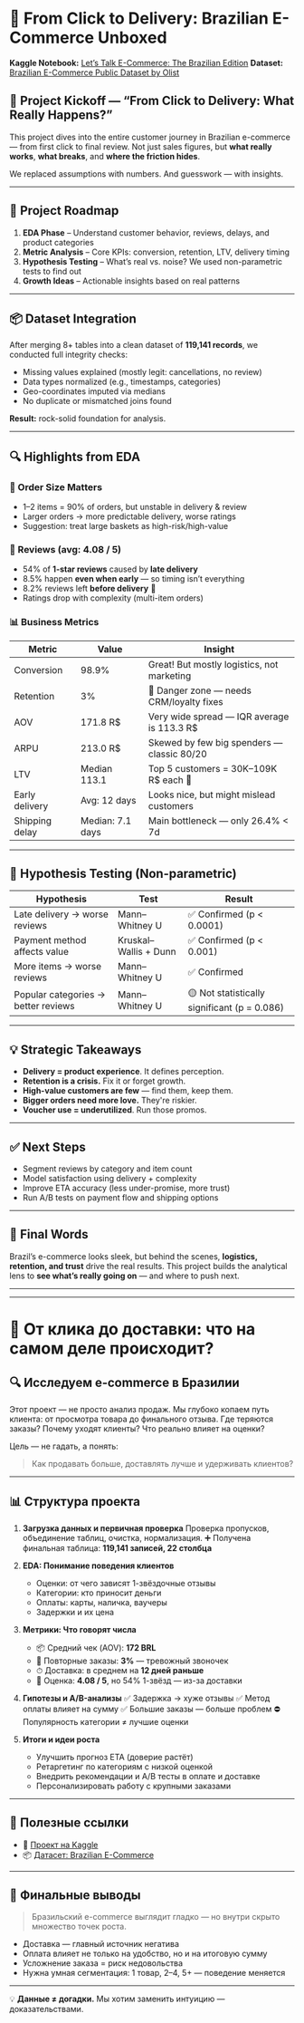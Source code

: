 # 🛒 From Click to Delivery: Brazilian E-Commerce Unboxed

**Kaggle Notebook:** [Let’s Talk E-Commerce: The Brazilian Edition](https://www.kaggle.com/code/sergeistanislavovich/let-s-talk-e-commerce-the-brazilian-edition)
**Dataset:** [Brazilian E-Commerce Public Dataset by Olist](https://www.kaggle.com/datasets/olistbr/brazilian-ecommerce)

## 🚀 Project Kickoff — “From Click to Delivery: What Really Happens?”

This project dives into the entire customer journey in Brazilian e-commerce — from first click to final review. Not just sales figures, but **what really works**, **what breaks**, and **where the friction hides**.

We replaced assumptions with numbers. And guesswork — with insights.

---

## 🧭 Project Roadmap

1. **EDA Phase**
   – Understand customer behavior, reviews, delays, and product categories
2. **Metric Analysis**
   – Core KPIs: conversion, retention, LTV, delivery timing
3. **Hypothesis Testing**
   – What’s real vs. noise? We used non-parametric tests to find out
4. **Growth Ideas**
   – Actionable insights based on real patterns

---

## 📦 Dataset Integration

After merging 8+ tables into a clean dataset of **119,141 records**, we conducted full integrity checks:

* Missing values explained (mostly legit: cancellations, no review)
* Data types normalized (e.g., timestamps, categories)
* Geo-coordinates imputed via medians
* No duplicate or mismatched joins found

**Result:** rock-solid foundation for analysis.

---

## 🔍 Highlights from EDA

### 📐 Order Size Matters

* 1–2 items = 90% of orders, but unstable in delivery & review
* Larger orders → more predictable delivery, worse ratings
* Suggestion: treat large baskets as high-risk/high-value

### 🌟 Reviews (avg: 4.08 / 5)

* 54% of **1-star reviews** caused by **late delivery**
* 8.5% happen **even when early** — so timing isn’t everything
* 8.2% reviews left **before delivery** 🤔
* Ratings drop with complexity (multi-item orders)

### 📊 Business Metrics

| Metric         | Value            | Insight                                     |
| -------------- | ---------------- | ------------------------------------------- |
| Conversion     | 98.9%            | Great! But mostly logistics, not marketing  |
| Retention      | 3%               | 🚨 Danger zone — needs CRM/loyalty fixes    |
| AOV            | 171.8 R\$        | Very wide spread — IQR average is 113.3 R\$ |
| ARPU           | 213.0 R\$        | Skewed by few big spenders — classic 80/20  |
| LTV            | Median 113.1     | Top 5 customers = 30K–109K R\$ each 🤯      |
| Early delivery | Avg: 12 days     | Looks nice, but might mislead customers     |
| Shipping delay | Median: 7.1 days | Main bottleneck — only 26.4% < 7d           |

---

## 🧪 Hypothesis Testing (Non-parametric)

| Hypothesis                          | Test                  | Result                                       |
| ----------------------------------- | --------------------- | -------------------------------------------- |
| Late delivery → worse reviews       | Mann–Whitney U        | ✅ Confirmed (p < 0.0001)                     |
| Payment method affects value        | Kruskal–Wallis + Dunn | ✅ Confirmed (p < 0.001)                      |
| More items → worse reviews          | Mann–Whitney U        | ✅ Confirmed                                  |
| Popular categories → better reviews | Mann–Whitney U        | 🟡 Not statistically significant (p = 0.086) |

---

## 💡 Strategic Takeaways

* **Delivery = product experience**. It defines perception.
* **Retention is a crisis.** Fix it or forget growth.
* **High-value customers are few** — find them, keep them.
* **Bigger orders need more love.** They're riskier.
* **Voucher use = underutilized**. Run those promos.

---

## ✅ Next Steps

* Segment reviews by category and item count
* Model satisfaction using delivery + complexity
* Improve ETA accuracy (less under-promise, more trust)
* Run A/B tests on payment flow and shipping options

---

## 📍 Final Words

Brazil’s e-commerce looks sleek, but behind the scenes, **logistics, retention, and trust** drive the real results. This project builds the analytical lens to **see what’s really going on** — and where to push next.

---



---

# 🛒 От клика до доставки: что на самом деле происходит?

## 🔍 Исследуем e-commerce в Бразилии

Этот проект — не просто анализ продаж. Мы глубоко копаем путь клиента: от просмотра товара до финального отзыва. Где теряются заказы? Почему уходят клиенты? Что реально влияет на оценки?

Цель — не гадать, а понять:

> Как продавать больше, доставлять лучше и удерживать клиентов?

---

## 📊 Структура проекта

1. **Загрузка данных и первичная проверка**
   Проверка пропусков, объединение таблиц, очистка, нормализация.
   ➕ Получена финальная таблица: **119,141 записей, 22 столбца**

2. **EDA: Понимание поведения клиентов**

   * Оценки: от чего зависят 1-звёздочные отзывы
   * Категории: кто приносит деньги
   * Оплаты: карты, наличка, ваучеры
   * Задержки и их цена

3. **Метрики: Что говорят числа**

   * 📦 Средний чек (AOV): **172 BRL**
   * 🔄 Повторные заказы: **3%** — тревожный звоночек
   * ⏱ Доставка: в среднем на **12 дней раньше**
   * 🌟 Оценка: **4.08 / 5**, но 54% 1-звёзд — из-за доставки

4. **Гипотезы и A/B-анализы**
   ✅ Задержка → хуже отзывы
   ✅ Метод оплаты влияет на сумму
   ✅ Большие заказы — больше проблем
   ⛔️ Популярность категории ≠ лучшие оценки

5. **Итоги и идеи роста**

   * Улучшить прогноз ETA (доверие растёт)
   * Ретаргетинг по категориям с низкой оценкой
   * Внедрить рекомендации и A/B тесты в оплате и доставке
   * Персонализировать работу с крупными заказами

---

## 📎 Полезные ссылки

* 📂 [Проект на Kaggle](https://www.kaggle.com/code/sergeistanislavovich/let-s-talk-e-commerce-the-brazilian-edition)
* 📦 [Датасет: Brazilian E-Commerce](https://www.kaggle.com/datasets/olistbr/brazilian-ecommerce)

---

## 🧠 Финальные выводы

> Бразильский e-commerce выглядит гладко — но внутри скрыто множество точек роста.

* Доставка — главный источник негатива
* Оплата влияет не только на удобство, но и на итоговую сумму
* Усложнение заказа = риск недовольства
* Нужна умная сегментация: 1 товар, 2–4, 5+ — поведение меняется

---

💡 **Данные ≠ догадки.**
Мы хотим заменить интуицию — доказательствами.
